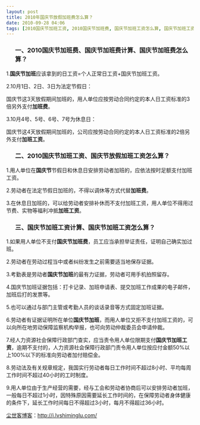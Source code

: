 ```yaml
---
layout: post
title: 2010年国庆节放假加班费怎么算？
date: 2010-09-28 04:06
tags: [2010国庆节加班工资, 2010国庆节加班费, 国庆节加班工资怎么算, 国庆节加班工资计算, 国庆节加班费怎么算, 国庆节加班费计算, 国庆节放假加班工资, 怎么, 生命痕迹]
---
```

<ol>
<h3>一、2010国庆节加班费、国庆节加班费计算、国庆节加班费怎么算？</h3>
</ol>
1.<strong>国庆节加班</strong>应该拿到的日工资=个人正常日工资+国庆节加班工资。

2.10月1日、2日、3日为法定节假日：

国庆节这3天放假期间加班的，用人单位应按劳动合同约定的本人日工资标准的3倍另外支付<strong>加班费</strong>。

3.10月4号、5号、6号、7号为休息日：

国庆节这4天放假期间加班的，公司应按劳动合同约定的本人日工资标准的2倍另外支付<strong>加班工资</strong>。
<ol>
<h3>二、2010国庆节加班工资、国庆节放假加班工资怎么算？</h3>
</ol>
1.用人单位在<strong>国庆节</strong>节假日和休息日安排劳动者加班的，应依法按时足额支付加班工资。

2.劳动者在法定节假日加班的，不得以调休等方式代替<strong>加班费</strong>。

3.在休息日加班的，可以给劳动者安排补休而不支付加班工资，用人单位不得用过节费、实物等福利冲抵<strong>加班工资</strong>。
<ol>
<h3>三、国庆节加班工资计算、国庆节加班工资怎么算？</h3>
</ol>
1.如果用人单位不支付<strong>国庆节加班费</strong>，员工应当承担举证责任，证明自己确实加过班。

2.劳动者在劳动过程当中或者纠纷发生之前需要适当地保存证据。

3.考勤表是劳动者<strong>国庆节加班</strong>的最有力证据，劳动者可用手机拍照留存。

4.国庆节加班证据包括：打卡记录、加班申请表、提交加班工作成果的电子邮件，加班后打的发票等。

5.也可以通过与部门主管或考勤人员的谈话录音等方式固定加班证据。

6.劳动者有证据证明所在单位<strong>国庆节加班</strong>，而用人单位又拒不支付加班工资的，可以向所在地劳动保障监察机构举报，也可向劳动仲裁委员会申请仲裁。

7.经人力资源社会保障行政部门查实，应当责令用人单位限期支付<strong>国庆节加班工资</strong>，逾期不支付的，人力资源社会保障行政部门责令用人单位按应付金额50%以上100%以下的标准向劳动者加付赔偿金。

8.劳动法及有关规章规定，我国实行劳动者每日工作时间不超过8小时、平均每周工作时间不超过40小时的工时制度。

9.用人单位由于生产经营的需要，经与工会和劳动者协商后可以安排劳动者加班，一般每日不超过1小时，因特殊原因需要延长工作时间的，在保障劳动者身体健康的条件下，延长工作时间每日不得超过3小时，每月不得超过36小时。

<a href="http://i.lvshiminglu.com/">尘世客博客</a>：<a href="http://i.lvshiminglu.com/">http://i.lvshiminglu.com/</a>

